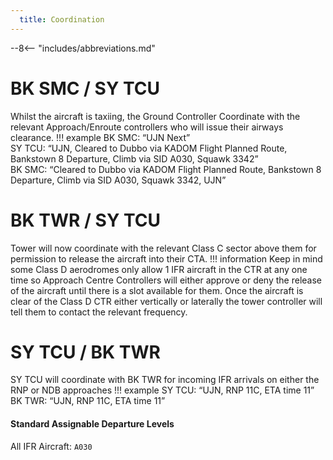 ```yaml
---
  title: Coordination
---
```


--8<-- "includes/abbreviations.md"

# BK SMC / SY TCU

Whilst the aircraft is taxiing, the Ground Controller Coordinate with the relevant Approach/Enroute controllers who will issue their airways clearance.
!!! example
    BK SMC: “UJN Next”  
    SY TCU: “UJN, Cleared to Dubbo via KADOM Flight Planned Route, Bankstown 8 Departure, Climb via SID A030, Squawk 3342”  
    BK SMC: “Cleared to Dubbo via KADOM Flight Planned Route, Bankstown 8 Departure, Climb via SID A030, Squawk 3342, UJN”  


# BK TWR / SY TCU

Tower will now coordinate with the relevant Class C sector above them for permission to release the aircraft into their CTA.
!!! information
    Keep in mind some Class D aerodromes only allow 1 IFR aircraft in the CTR at any one time so Approach Centre Controllers will either approve or deny the release of the aircraft until there is a slot available for them.
Once the aircraft is clear of the Class D CTR either vertically or laterally the tower controller will tell them to contact the relevant frequency. 


# SY TCU / BK TWR

SY TCU will coordinate with BK TWR for incoming IFR arrivals on either the RNP or NDB approaches
!!! example
    SY TCU: “UJN, RNP 11C, ETA time 11”
    BK TWR: “UJN, RNP 11C, ETA time 11”

#### Standard Assignable Departure Levels

All IFR Aircraft: `A030`